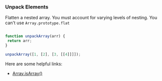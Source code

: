 ### Unpack Elements

Flatten a nested array. You must account for varying levels of nesting. You can't use `Array.prototype.flat`

```javascript

function unpackArray(arr) {
 return arr;
}

unpackArray([1, [2], [3, [[4]]]]);

```

Here are some helpful links:

* [Array.isArray()](https://developer.mozilla.org/en-US/docs/Web/JavaScript/Reference/Global_Objects/Array/isArray)
